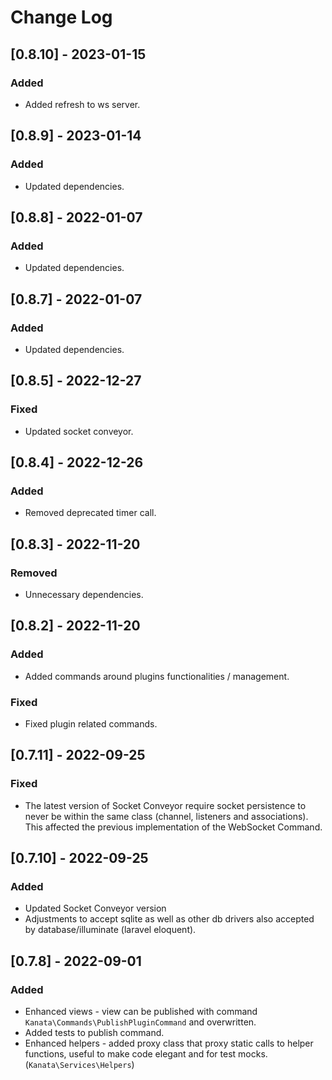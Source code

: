 
# Change Log

## [0.8.10] - 2023-01-15

### Added

- Added refresh to ws server.

## [0.8.9] - 2023-01-14

### Added

- Updated dependencies.

## [0.8.8] - 2022-01-07

### Added

- Updated dependencies.

## [0.8.7] - 2022-01-07

### Added

- Updated dependencies.

## [0.8.5] - 2022-12-27

### Fixed

- Updated socket conveyor.

## [0.8.4] - 2022-12-26

### Added

- Removed deprecated timer call.

## [0.8.3] - 2022-11-20

### Removed

- Unnecessary dependencies.

## [0.8.2] - 2022-11-20

### Added

- Added commands around plugins functionalities / management.

### Fixed

- Fixed plugin related commands.

## [0.7.11] - 2022-09-25

### Fixed

- The latest version of Socket Conveyor require socket persistence to never be within the same class (channel, listeners and associations). This affected the previous implementation of the WebSocket Command.

## [0.7.10] - 2022-09-25

### Added

- Updated Socket Conveyor version
- Adjustments to accept sqlite as well as other db drivers also accepted by database/illuminate (laravel eloquent).


## [0.7.8] - 2022-09-01

### Added

- Enhanced views - view can be published with command `Kanata\Commands\PublishPluginCommand` and overwritten.
- Added tests to publish command.
- Enhanced helpers - added proxy class that proxy static calls to helper functions, useful to make code elegant and for test mocks. (`Kanata\Services\Helpers`)
